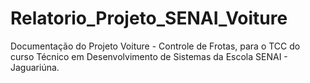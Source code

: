 # Relatorio_Projeto_SENAI_Voiture
Documentação do Projeto Voiture - Controle de Frotas, para o TCC do curso Técnico em Desenvolvimento de Sistemas da Escola SENAI - Jaguariúna.
